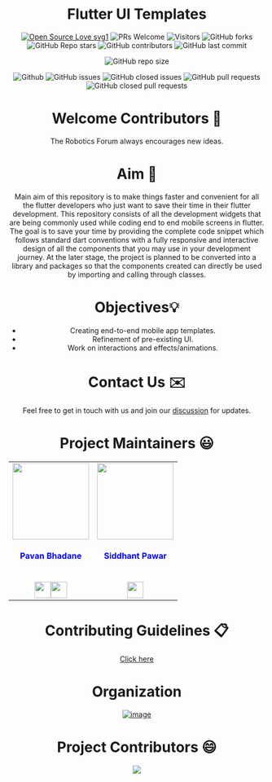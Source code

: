 <div align="center">

# Flutter UI Templates

<p>

[![Open Source Love svg1](https://badges.frapsoft.com/os/v1/open-source.svg?v=103)](https://github.com/ellerbrock/open-source-badges/)
![PRs Welcome](https://img.shields.io/badge/PRs-welcome-brightgreen.svg?style=flat)
![Visitors](https://api.visitorbadge.io/api/visitors?path=The-Robotics-Forum/flutter-ui-templates%20&countColor=%23263759&style=flat)
![GitHub forks](https://img.shields.io/github/forks/The-Robotics-Forum/flutter-ui-templates)
![GitHub Repo stars](https://img.shields.io/github/stars/The-Robotics-Forum/flutter-ui-templates)
![GitHub contributors](https://img.shields.io/github/contributors/The-Robotics-Forum/flutter-ui-templates)
![GitHub last commit](https://img.shields.io/github/last-commit/The-Robotics-Forum/flutter-ui-templates)
  
![GitHub repo size](https://img.shields.io/github/repo-size/The-Robotics-Forum/flutter-ui-templates)

![Github](https://img.shields.io/github/license/The-Robotics-Forum/flutter-ui-templates)
![GitHub issues](https://img.shields.io/github/issues/The-Robotics-Forum/flutter-ui-templates)
![GitHub closed issues](https://img.shields.io/github/issues-closed-raw/The-Robotics-Forum/flutter-ui-templates)
![GitHub pull requests](https://img.shields.io/github/issues-pr/The-Robotics-Forum/flutter-ui-templates)
![GitHub closed pull requests](https://img.shields.io/github/issues-pr-closed/The-Robotics-Forum/flutter-ui-templates)
 </p>
 
# Welcome Contributors 👋
The Robotics Forum always encourages new ideas.

# Aim 🎯
Main aim of this repository is to make things faster and convenient for all the flutter developers who just want to save their time in their flutter development. This repository consists of all the development widgets that are being commonly used while coding end to end mobile screens in flutter. The goal is to save your time by providing the complete code snippet which follows standard dart conventions with a fully responsive and interactive design of all the components that you may use in your development journey. At the later stage, the project is planned to be converted into a library and packages so that the components created can directly be used by importing and calling through classes. 

# Objectives💡

  <div align="center">
    <ul margin="0 auto">
      <li>Creating end-to-end mobile app templates.</li>
      <li>Refinement of pre-existing UI.</li>
      <li>Work on interactions and effects/animations.</li>
    </ul>
  </div>
  
# Contact Us ✉️
Feel free to get in touch with us and join our [discussion](https://github.com/The-Robotics-Forum/flutter-ui-templates/discussions) for updates.

# Project Maintainers 😃

 
<table align="center">
<tr>
<td align="center"><a href="https://github.com/Pavan49719"><img src="https://avatars.githubusercontent.com/u/90468365?v=4" width=150px height=150px /></a></br> <h4  style="color:blue">Pavan Bhadane</h4><br>
<a href="https://www.linkedin.com/in/pavan-bhadane-033b26205/"><img src="https://t0.gstatic.com/images?q=tbn:ANd9GcRMCA3j2A8hfLl9p5UAU5nd9lvqLlNZvqoU4xOsZ192uH4IYS6X" width="32px" height="32px"></a><a href="https://www.linkedin.com/in/pavan-bhadane-033b26205/"><img src="https://t0.gstatic.com/images?q=tbn:ANd9GcRMCA3j2A8hfLl9p5UAU5nd9lvqLlNZvqoU4xOsZ192uH4IYS6X" width="32px" height="32px" padding-left="4px"></a></td>
<td align="center"><a href="https://github.com/SiddhantPawar03"><img src="https://avatars.githubusercontent.com/u/85052056?v=4" width=150px height=150px /></a></br> <h4  style="color:blue">Siddhant Pawar</h4><br>
<a href="https://www.linkedin.com/in/siddhant-pawar-398a05201/"><img src="https://t0.gstatic.com/images?q=tbn:ANd9GcRMCA3j2A8hfLl9p5UAU5nd9lvqLlNZvqoU4xOsZ192uH4IYS6X" width="32px" height="32px"></a></td>
</tr>
</table>
 
# Contributing Guidelines 📋
[Click here](CONTRIBUTING.md)

# Organization
[![image](https://user-images.githubusercontent.com/90468365/178148078-f2740742-9e6d-44e0-aab3-08a74f4aacf1.png)](https://www.vitpunerobotics.com/#/)

# Project Contributors 😄
  
  <a href="https://github.com/The-Robotics-Forum/flutter-ui-templates/graphs/contributors">
<img src="https://contrib.rocks/image?repo=The-Robotics-Forum/flutter-ui-templates" />
</a>

</div>
